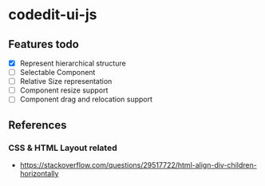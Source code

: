 # codedit-ui-js

## Features todo
- [x] Represent hierarchical structure
- [ ] Selectable Component
- [ ] Relative Size representation
- [ ] Component resize support
- [ ] Component drag and relocation support

## References
### CSS & HTML Layout related
- https://stackoverflow.com/questions/29517722/html-align-div-children-horizontally